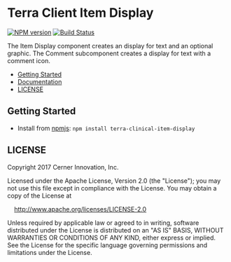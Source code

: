 # Terra Client Item Display


[![NPM version](http://img.shields.io/npm/v/terra-clinical-item-display)](https://www.npmjs.org/package/terra-clinical-item-display)
[![Build Status](https://badgen.net/travis/cerner/terra-clinical)](https://travis-ci.org/cerner/terra-clinical)

The Item Display component creates an display for text and an optional graphic. The Comment subcomponent creates a display for text with a comment icon.

- [Getting Started](#getting-started)
- [Documentation](https://github.com/cerner/terra-clinical/tree/master/packages/terra-clinical-item-display/docs)
- [LICENSE](#license)

## Getting Started

- Install from [npmjs](https://www.npmjs.com): `npm install terra-clinical-item-display`

## LICENSE

Copyright 2017 Cerner Innovation, Inc.

Licensed under the Apache License, Version 2.0 (the "License"); you may not use this file except in compliance with the License. You may obtain a copy of the License at

&nbsp;&nbsp;&nbsp;&nbsp;http://www.apache.org/licenses/LICENSE-2.0

Unless required by applicable law or agreed to in writing, software distributed under the License is distributed on an "AS IS" BASIS, WITHOUT WARRANTIES OR CONDITIONS OF ANY KIND, either express or implied. See the License for the specific language governing permissions and limitations under the License.
